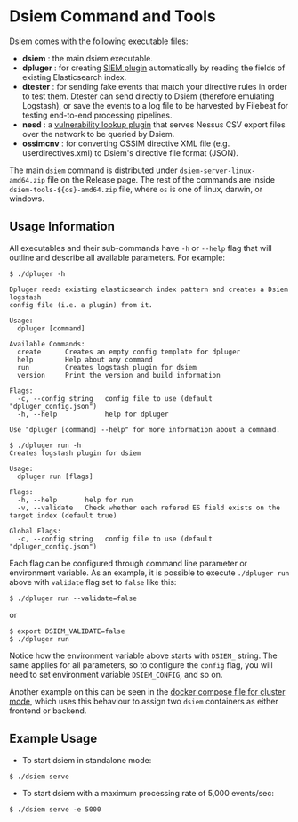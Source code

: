 # Dsiem Command and Tools

Dsiem comes with the following executable files:

* **dsiem** : the main dsiem executable.
* **dpluger** : for creating [SIEM plugin](./plugins.md) automatically by reading the fields of existing Elasticsearch index.
* **dtester** : for sending fake events that match your directive rules in order to test them. Dtester can send directly to Dsiem (therefore emulating Logstash), or save the events to a log file to be harvested by Filebeat for testing end-to-end processing pipelines.
* **nesd** : a [vulnerability lookup plugin](./plugins.md) that serves Nessus CSV export files over the network to be queried by Dsiem.
* **ossimcnv** : for converting OSSIM directive XML file (e.g. userdirectives.xml) to Dsiem's directive file format (JSON).

The main `dsiem` command is distributed under `dsiem-server-linux-amd64.zip` file on the Release page. The rest of the commands are inside `dsiem-tools-${os}-amd64.zip` file, where `os` is one of linux, darwin, or windows.

## Usage Information

All executables and their sub-commands have `-h` or `--help` flag that will outline and describe all available parameters. For example:

```shell
$ ./dpluger -h

Dpluger reads existing elasticsearch index pattern and creates a Dsiem logstash
config file (i.e. a plugin) from it.

Usage:
  dpluger [command]

Available Commands:
  create      Creates an empty config template for dpluger
  help        Help about any command
  run         Creates logstash plugin for dsiem
  version     Print the version and build information

Flags:
  -c, --config string   config file to use (default "dpluger_config.json")
  -h, --help            help for dpluger

Use "dpluger [command] --help" for more information about a command.
```

```shell
$ ./dpluger run -h
Creates logstash plugin for dsiem

Usage:
  dpluger run [flags]

Flags:
  -h, --help       help for run
  -v, --validate   Check whether each refered ES field exists on the target index (default true)

Global Flags:
  -c, --config string   config file to use (default "dpluger_config.json")
```

Each flag can be configured through command line parameter or environment variable. As an example, it is possible to execute `./dpluger run` above with `validate` flag set to `false` like this:

```shell
$ ./dpluger run --validate=false
```
or
```shell
$ export DSIEM_VALIDATE=false
$ ./dpluger run
```

Notice how the environment variable above starts with `DSIEM_` string. The same applies for all parameters, so to configure the `config` flag, you will need to set environment variable `DSIEM_CONFIG`, and so on.

Another example on this can be seen in the <a href="https://github.com/defenxor/dsiem/blob/master/deployments/docker/docker-compose-cluster.yml">docker compose file for cluster mode</a>, which uses this behaviour to assign two `dsiem` containers as either frontend or backend.

## Example Usage

* To start dsiem in standalone mode:
```shell
$ ./dsiem serve
```
* To start dsiem with a maximum processing rate of 5,000 events/sec:
```shell
$ ./dsiem serve -e 5000
```
